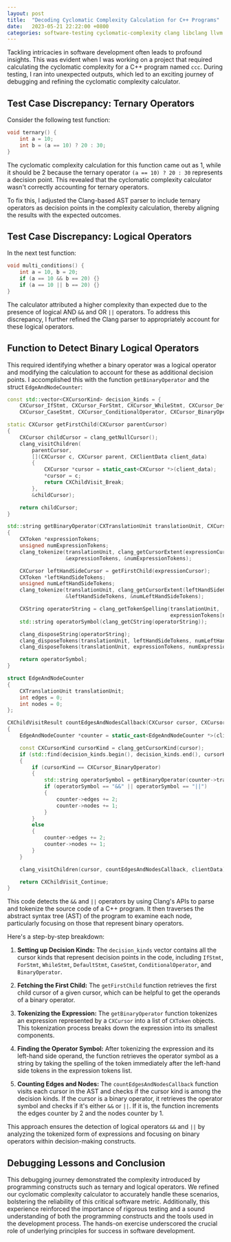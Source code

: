 ```yaml
---
layout: post
title:  "Decoding Cyclomatic Complexity Calculation for C++ Programs"
date:   2023-05-21 22:22:00 +0800
categories: software-testing cyclomatic-complexity clang libclang llvm
---
```


Tackling intricacies in software development often leads to profound insights. This was evident when I was working on a project that required calculating the cyclomatic complexity for a C++ program named `ccc`. During testing, I ran into unexpected outputs, which led to an exciting journey of debugging and refining the cyclomatic complexity calculator.

## Test Case Discrepancy: Ternary Operators

Consider the following test function:

```cpp
void ternary() {
    int a = 10;
    int b = (a == 10) ? 20 : 30;
}
```

The cyclomatic complexity calculation for this function came out as 1, while it should be 2 because the ternary operator `(a == 10) ? 20 : 30` represents a decision point. This revealed that the cyclomatic complexity calculator wasn't correctly accounting for ternary operators. 

To fix this, I adjusted the Clang-based AST parser to include ternary operators as decision points in the complexity calculation, thereby aligning the results with the expected outcomes.

## Test Case Discrepancy: Logical Operators

In the next test function:

```cpp
void multi_conditions() {
    int a = 10, b = 20;
    if (a == 10 && b == 20) {}
    if (a == 10 || b == 20) {}
}
```

The calculator attributed a higher complexity than expected due to the presence of logical AND `&&` and OR `||` operators. To address this discrepancy, I further refined the Clang parser to appropriately account for these logical operators.

## Function to Detect Binary Logical Operators

This required identifying whether a binary operator was a logical operator and modifying the calculation to account for these as additional decision points. I accomplished this with the function `getBinaryOperator` and the struct `EdgeAndNodeCounter`:

```cpp
const std::vector<CXCursorKind> decision_kinds = {
    CXCursor_IfStmt, CXCursor_ForStmt, CXCursor_WhileStmt, CXCursor_DefaultStmt,
    CXCursor_CaseStmt, CXCursor_ConditionalOperator, CXCursor_BinaryOperator};

static CXCursor getFirstChild(CXCursor parentCursor)
{
    CXCursor childCursor = clang_getNullCursor();
    clang_visitChildren(
        parentCursor,
        [](CXCursor c, CXCursor parent, CXClientData client_data)
        {
            CXCursor *cursor = static_cast<CXCursor *>(client_data);
            *cursor = c;
            return CXChildVisit_Break;
        },
        &childCursor);

    return childCursor;
}

std::string getBinaryOperator(CXTranslationUnit translationUnit, CXCursor expressionCursor)
{
    CXToken *expressionTokens;
    unsigned numExpressionTokens;
    clang_tokenize(translationUnit, clang_getCursorExtent(expressionCursor),
                   &expressionTokens, &numExpressionTokens);

    CXCursor leftHandSideCursor = getFirstChild(expressionCursor);
    CXToken *leftHandSideTokens;
    unsigned numLeftHandSideTokens;
    clang_tokenize(translationUnit, clang_getCursorExtent(leftHandSideCursor),
                   &leftHandSideTokens, &numLeftHandSideTokens);

    CXString operatorString = clang_getTokenSpelling(translationUnit,
                                                     expressionTokens[numLeftHandSideTokens]);
    std::string operatorSymbol(clang_getCString(operatorString));

    clang_disposeString(operatorString);
    clang_disposeTokens(translationUnit, leftHandSideTokens, numLeftHandSideTokens);
    clang_disposeTokens(translationUnit, expressionTokens, numExpressionTokens);

    return operatorSymbol;
}

struct EdgeAndNodeCounter
{
    CXTranslationUnit translationUnit;
    int edges = 0;
    int nodes = 0;
};

CXChildVisitResult countEdgesAndNodesCallback(CXCursor cursor, CXCursor parent, CXClientData clientData)
{
    EdgeAndNodeCounter *counter = static_cast<EdgeAndNodeCounter *>(clientData);

    const CXCursorKind cursorKind = clang_getCursorKind(cursor);
    if (std::find(decision_kinds.begin(), decision_kinds.end(), cursorKind) != decision_kinds.end())
    {
        if (cursorKind == CXCursor_BinaryOperator)
        {
            std::string operatorSymbol = getBinaryOperator(counter->translationUnit, cursor);
            if (operatorSymbol == "&&" || operatorSymbol == "||")
            {
                counter->edges += 2;
                counter->nodes += 1;
            }
        }
        else
        {
            counter->edges += 2;
            counter->nodes += 1;
        }
    }

    clang_visitChildren(cursor, countEdgesAndNodesCallback, clientData);

    return CXChildVisit_Continue;
}
```

This code detects the `&&` and `||` operators by using Clang's APIs to parse and tokenize the source code of a C++ program. It then traverses the abstract syntax tree (AST) of the program to examine each node, particularly focusing on those that represent binary operators.

Here's a step-by-step breakdown:

1. **Setting up Decision Kinds:** The `decision_kinds` vector contains all the cursor kinds that represent decision points in the code, including `IfStmt`, `ForStmt`, `WhileStmt`, `DefaultStmt`, `CaseStmt`, `ConditionalOperator`, and `BinaryOperator`.

2. **Fetching the First Child:** The `getFirstChild` function retrieves the first child cursor of a given cursor, which can be helpful to get the operands of a binary operator.

3. **Tokenizing the Expression:** The `getBinaryOperator` function tokenizes an expression represented by a `CXCursor` into a list of `CXToken` objects. This tokenization process breaks down the expression into its smallest components.

4. **Finding the Operator Symbol:** After tokenizing the expression and its left-hand side operand, the function retrieves the operator symbol as a string by taking the spelling of the token immediately after the left-hand side tokens in the expression tokens list.

5. **Counting Edges and Nodes:** The `countEdgesAndNodesCallback` function visits each cursor in the AST and checks if the cursor kind is among the decision kinds. If the cursor is a binary operator, it retrieves the operator symbol and checks if it's either `&&` or `||`. If it is, the function increments the edges counter by 2 and the nodes counter by 1.

This approach ensures the detection of logical operators `&&` and `||` by analyzing the tokenized form of expressions and focusing on binary operators within decision-making constructs.

## Debugging Lessons and Conclusion

This debugging journey demonstrated the complexity introduced by programming constructs such as ternary and logical operators. We refined our cyclomatic complexity calculator to accurately handle these scenarios, bolstering the reliability of this critical software metric. Additionally, this experience reinforced the importance of rigorous testing and a sound understanding of both the programming constructs and the tools used in the development process. The hands-on exercise underscored the crucial role of underlying principles for success in software development.
